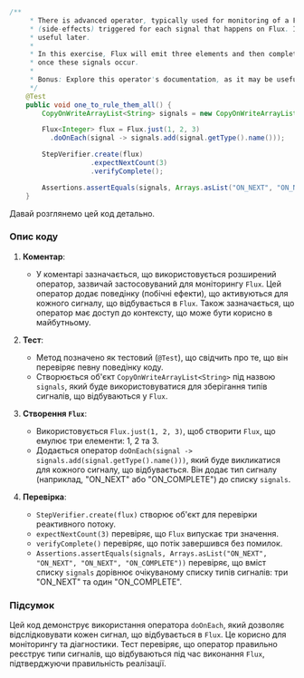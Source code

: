```java
/**
     * There is advanced operator, typically used for monitoring of a Flux. This operator will add behavior
     * (side-effects) triggered for each signal that happens on Flux. It also has access to the context, which might be
     * useful later.
     *
     * In this exercise, Flux will emit three elements and then complete. Add signal names to `signal` list dynamically,
     * once these signals occur.
     *
     * Bonus: Explore this operator's documentation, as it may be useful in the future.
     */
    @Test
    public void one_to_rule_them_all() {
        CopyOnWriteArrayList<String> signals = new CopyOnWriteArrayList<>();

        Flux<Integer> flux = Flux.just(1, 2, 3)
          .doOnEach(signal -> signals.add(signal.getType().name()));

        StepVerifier.create(flux)
                    .expectNextCount(3)
                    .verifyComplete();

        Assertions.assertEquals(signals, Arrays.asList("ON_NEXT", "ON_NEXT", "ON_NEXT", "ON_COMPLETE"));
    }
```
Давай розглянемо цей код детально.

### Опис коду

1. **Коментар**:
    - У коментарі зазначається, що використовується розширений оператор, зазвичай застосовуваний для моніторингу `Flux`. Цей оператор додає поведінку (побічні ефекти), що активуються для кожного сигналу, що відбувається в `Flux`. Також зазначається, що оператор має доступ до контексту, що може бути корисно в майбутньому.

2. **Тест**:
    - Метод позначено як тестовий (`@Test`), що свідчить про те, що він перевіряє певну поведінку коду.
    - Створюється об'єкт `CopyOnWriteArrayList<String>` під назвою `signals`, який буде використовуватися для зберігання типів сигналів, що відбуваються у `Flux`.

3. **Створення `Flux`**:
    - Використовується `Flux.just(1, 2, 3)`, щоб створити `Flux`, що емулює три елементи: 1, 2 та 3.
    - Додається оператор `doOnEach(signal -> signals.add(signal.getType().name()))`, який буде викликатися для кожного сигналу, що відбувається. Він додає тип сигналу (наприклад, "ON_NEXT" або "ON_COMPLETE") до списку `signals`.

4. **Перевірка**:
    - `StepVerifier.create(flux)` створює об'єкт для перевірки реактивного потоку.
    - `expectNextCount(3)` перевіряє, що `Flux` випускає три значення.
    - `verifyComplete()` перевіряє, що потік завершився без помилок.
    - `Assertions.assertEquals(signals, Arrays.asList("ON_NEXT", "ON_NEXT", "ON_NEXT", "ON_COMPLETE"))` перевіряє, що вміст списку `signals` дорівнює очікуваному списку типів сигналів: три "ON_NEXT" та один "ON_COMPLETE".

### Підсумок

Цей код демонструє використання оператора `doOnEach`, який дозволяє відслідковувати кожен сигнал, що відбувається в `Flux`. Це корисно для моніторингу та діагностики. Тест перевіряє, що оператор правильно реєструє типи сигналів, що відбуваються під час виконання `Flux`, підтверджуючи правильність реалізації.